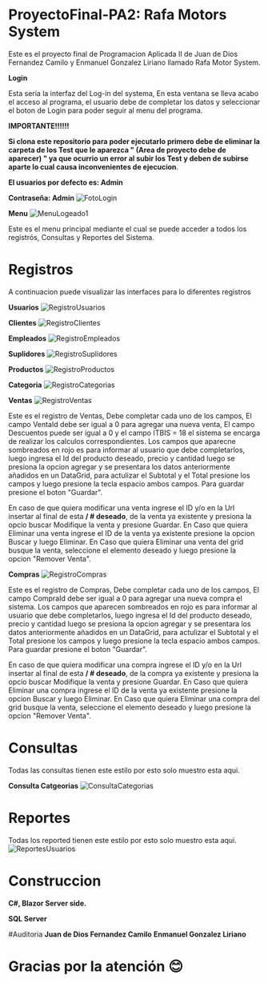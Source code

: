 # ProyectoFinal-PA2: Rafa Motors System

Este es el proyecto final  de Programacion Aplicada II de Juan de Dios Fernandez Camilo y Enmanuel Gonzalez Liriano llamado Rafa Motor System.

**Login**

Esta seria la interfaz del Log-in del systema, En esta ventana se lleva acabo el acceso al programa, el usuario debe de completar los datos y seleccionar 
el boton de Login para poder seguir al menu del programa.

**IMPORTANTE!!!!!!**

**Si clona este repositorio para poder ejecutarlo primero debe de eliminar la carpeta de los Test que le aparezca " (Area de proyecto debe de aparecer) " 
ya que ocurrio un error al subir los Test y deben de subirse aparte lo cual causa inconvenientes de ejecucion**. 


**El usuarios por defecto es: Admin**

**Contraseña: Admin**
![FotoLogin](https://user-images.githubusercontent.com/59903517/88987795-0c898f80-d2a5-11ea-8c0c-525a8692f570.PNG)

**Menu**
![MenuLogeado1](https://user-images.githubusercontent.com/59903517/88988050-c4b73800-d2a5-11ea-8a7b-71bd081442b1.PNG)

Este es el menu principal mediante el cual se puede acceder a todos los registrós, Consultas y Reportes del Sistema.

# Registros 
A continuacion puede visualizar las interfaces para lo diferentes registros

**Usuarios**
![RegistroUsuarios](https://user-images.githubusercontent.com/59903517/88987452-f3ccaa00-d2a3-11ea-8950-114e8dd2d6aa.PNG)

**Clientes**
![RegistroClientes](https://user-images.githubusercontent.com/59903517/88987410-d8619f00-d2a3-11ea-8352-3cc340b00de0.PNG)

**Empleados**
![RegistroEmpleados](https://user-images.githubusercontent.com/59903517/88987420-dc8dbc80-d2a3-11ea-8f36-3c95e5eea32f.PNG)

**Suplidores**
![RegistroSuplidores](https://user-images.githubusercontent.com/59903517/88987442-ed3e3280-d2a3-11ea-89fa-2ba6b955c3da.PNG)

**Productos**
![RegistroProductos](https://user-images.githubusercontent.com/59903517/88987436-ea434200-d2a3-11ea-87ec-7d3ccfc4a09e.PNG)

**Categoria**
![RegistroCategorias](https://user-images.githubusercontent.com/59903517/88987404-d4ce1800-d2a3-11ea-8df3-c7a4ca0761cf.PNG)

**Ventas**
![RegistroVentas](https://user-images.githubusercontent.com/59903517/88987458-f62f0400-d2a3-11ea-926d-230a5fd4aa6a.PNG)

Este es el registro de Ventas, Debe completar cada uno de los campos, El campo VentaId debe ser igual a 0 para agregar una nueva venta, El campo Descuentos  puede ser igual a 0 y el campo ITBIS = 18 el sistema se encarga de realizar los calculos correspondientes.
Los campos que aparecne sombreados en rojo es para informar al usuario que debe completarlos, luego ingresa el Id del producto deseado, precio y cantidad luego se presiona la opcion agregar y se presentara los datos anteriormente añadidos en un DataGrid, para actulizar el Subtotal y el Total presione los campos y luego presione la tecla espacio  ambos campos.
Para guardar presione el boton "Guardar".

En caso de que quiera modificar una venta ingrese el ID y/o en la Url insertar al final de esta **/ # deseado**, de la venta ya existente y presiona la opcio buscar Modifique la venta y presione Guardar.
En Caso que quiera Eliminar una venta ingrese el ID de la venta ya existente presione la opcion Buscar y luego Eliminar. 
En Caso que quiera Eliminar una venta del grid busque la venta, seleccione el elemento deseado y luego presione la opcion "Remover Venta". 

**Compras**
![RegistroCompras](https://user-images.githubusercontent.com/59903517/88987415-da2b6280-d2a3-11ea-9922-f4e3d6c1588e.PNG)

Este es el registro de Compras, Debe completar cada uno de los campos, El campo CompraId debe ser igual a 0 para agregar una nueva compra el sistema.
Los campos que aparecen sombreados en rojo es para informar al usuario que debe completarlos, luego ingresa el Id del producto deseado, precio y cantidad luego se presiona la opcion agregar y se presentara los datos anteriormente añadidos en un DataGrid, para actulizar el Subtotal y el Total presione los campos y luego presione la tecla espacio  ambos campos.
Para guardar presione el boton "Guardar".

En caso de que quiera modificar una compra ingrese el ID y/o en la Url insertar al final de esta **/ # deseado**, de la compra ya existente y presiona la opcio buscar Modifique la venta y presione Guardar.
En Caso que quiera Eliminar una compra ingrese el ID de la venta ya existente presione la opcion Buscar y luego Eliminar. 
En Caso que quiera Eliminar una compra del grid busque la venta, seleccione el elemento deseado y luego presione la opcion "Remover Venta". 



# Consultas
Todas las consultas tienen este estilo por esto solo muestro esta aqui.

**Consulta Catgeorias** 
![ConsultaCategorias](https://user-images.githubusercontent.com/59903517/88988522-1f04c880-d2a7-11ea-9cc9-376023c41de9.PNG)

# Reportes 
Todas los reported tienen este estilo por esto solo muestro esta aqui.
![ReportesUsuarios](https://user-images.githubusercontent.com/59903517/88987471-fe873f00-d2a3-11ea-901a-0d0b6431fd82.PNG)

# Construccion 
**C#, Blazor Server side.**

**SQL Server**

#Auditoria
**Juan de Dios Fernandez Camilo**
**Enmanuel Gonzalez Liriano**

# Gracias por la atención 😊

